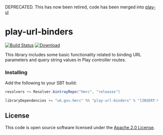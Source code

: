 DEPRECATED. This has now been retired, code has been merged into [play-ui](https://github.com/hmrc/play-ui)


play-url-binders
================

[![Build Status](https://travis-ci.org/hmrc/play-url-binders.svg)](https://travis-ci.org/hmrc/play-url-binders) [ ![Download](https://api.bintray.com/packages/hmrc/releases/play-url-binders/images/download.svg) ](https://bintray.com/hmrc/releases/play-url-binders/_latestVersion)

This library includes some basic functionality related to binding URL parameters and query string values in Play controller routes.

### Installing

Add the following to your SBT build:
```scala
resolvers += Resolver.bintrayRepo("hmrc", "releases")

libraryDependencies += "uk.gov.hmrc" %% "play-url-binders" % "[INSERT-VERSION]"
```

## License ##

This code is open source software licensed under the [Apache 2.0 License]("http://www.apache.org/licenses/LICENSE-2.0.html").


